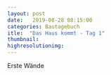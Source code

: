 ```yaml
---
layout: post
date:   2019-08-28 08:15:00
categories: Bautagebuch
itle:  "Das Haus kommt - Tag 1"
thumbnail: 
highresolutionimg: 
---
```


<div class="entry-content">

Erste Wände

</div><!-- .entry-content -->
